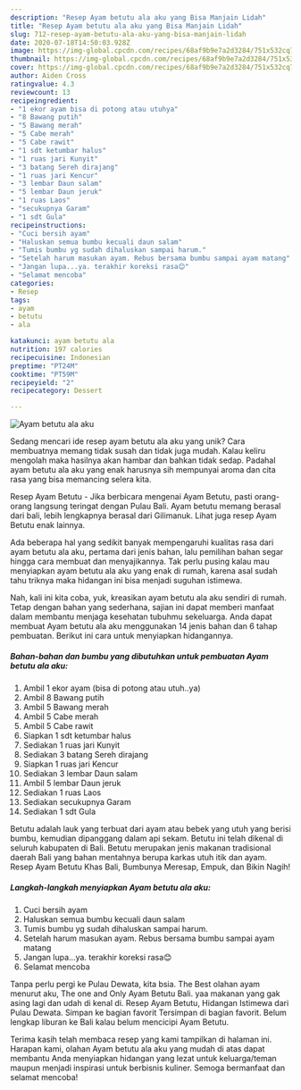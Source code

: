 ```yaml
---
description: "Resep Ayam betutu ala aku yang Bisa Manjain Lidah"
title: "Resep Ayam betutu ala aku yang Bisa Manjain Lidah"
slug: 712-resep-ayam-betutu-ala-aku-yang-bisa-manjain-lidah
date: 2020-07-18T14:50:03.928Z
image: https://img-global.cpcdn.com/recipes/68af9b9e7a2d3284/751x532cq70/ayam-betutu-ala-aku-foto-resep-utama.jpg
thumbnail: https://img-global.cpcdn.com/recipes/68af9b9e7a2d3284/751x532cq70/ayam-betutu-ala-aku-foto-resep-utama.jpg
cover: https://img-global.cpcdn.com/recipes/68af9b9e7a2d3284/751x532cq70/ayam-betutu-ala-aku-foto-resep-utama.jpg
author: Aiden Cross
ratingvalue: 4.3
reviewcount: 13
recipeingredient:
- "1 ekor ayam bisa di potong atau utuhya"
- "8 Bawang putih"
- "5 Bawang merah"
- "5 Cabe merah"
- "5 Cabe rawit"
- "1 sdt ketumbar halus"
- "1 ruas jari Kunyit"
- "3 batang Sereh dirajang"
- "1 ruas jari Kencur"
- "3 lembar Daun salam"
- "5 lembar Daun jeruk"
- "1 ruas Laos"
- "secukupnya Garam"
- "1 sdt Gula"
recipeinstructions:
- "Cuci bersih ayam"
- "Haluskan semua bumbu kecuali daun salam"
- "Tumis bumbu yg sudah dihaluskan sampai harum."
- "Setelah harum masukan ayam. Rebus bersama bumbu sampai ayam matang"
- "Jangan lupa...ya. terakhir koreksi rasa😊"
- "Selamat mencoba"
categories:
- Resep
tags:
- ayam
- betutu
- ala

katakunci: ayam betutu ala 
nutrition: 197 calories
recipecuisine: Indonesian
preptime: "PT24M"
cooktime: "PT59M"
recipeyield: "2"
recipecategory: Dessert

---
```



![Ayam betutu ala aku](https://img-global.cpcdn.com/recipes/68af9b9e7a2d3284/751x532cq70/ayam-betutu-ala-aku-foto-resep-utama.jpg)

Sedang mencari ide resep ayam betutu ala aku yang unik? Cara membuatnya memang tidak susah dan tidak juga mudah. Kalau keliru mengolah maka hasilnya akan hambar dan bahkan tidak sedap. Padahal ayam betutu ala aku yang enak harusnya sih mempunyai aroma dan cita rasa yang bisa memancing selera kita.

Resep Ayam Betutu - Jika berbicara mengenai Ayam Betutu, pasti orang-orang langsung teringat dengan Pulau Bali. Ayam betutu memang berasal dari bali, lebih lengkapnya berasal dari Gilimanuk. Lihat juga resep Ayam Betutu enak lainnya.

Ada beberapa hal yang sedikit banyak mempengaruhi kualitas rasa dari ayam betutu ala aku, pertama dari jenis bahan, lalu pemilihan bahan segar hingga cara membuat dan menyajikannya. Tak perlu pusing kalau mau menyiapkan ayam betutu ala aku yang enak di rumah, karena asal sudah tahu triknya maka hidangan ini bisa menjadi suguhan istimewa.


Nah, kali ini kita coba, yuk, kreasikan ayam betutu ala aku sendiri di rumah. Tetap dengan bahan yang sederhana, sajian ini dapat memberi manfaat dalam membantu menjaga kesehatan tubuhmu sekeluarga. Anda dapat membuat Ayam betutu ala aku menggunakan 14 jenis bahan dan 6 tahap pembuatan. Berikut ini cara untuk menyiapkan hidangannya.

<!--inarticleads1-->

##### Bahan-bahan dan bumbu yang dibutuhkan untuk pembuatan Ayam betutu ala aku:

1. Ambil 1 ekor ayam (bisa di potong atau utuh..ya)
1. Ambil 8 Bawang putih
1. Ambil 5 Bawang merah
1. Ambil 5 Cabe merah
1. Ambil 5 Cabe rawit
1. Siapkan 1 sdt ketumbar halus
1. Sediakan 1 ruas jari Kunyit
1. Sediakan 3 batang Sereh dirajang
1. Siapkan 1 ruas jari Kencur
1. Sediakan 3 lembar Daun salam
1. Ambil 5 lembar Daun jeruk
1. Sediakan 1 ruas Laos
1. Sediakan secukupnya Garam
1. Sediakan 1 sdt Gula


Betutu adalah lauk yang terbuat dari ayam atau bebek yang utuh yang berisi bumbu, kemudian dipanggang dalam api sekam. Betutu ini telah dikenal di seluruh kabupaten di Bali. Betutu merupakan jenis makanan tradisional daerah Bali yang bahan mentahnya berupa karkas utuh itik dan ayam. Resep Ayam Betutu Khas Bali, Bumbunya Meresap, Empuk, dan Bikin Nagih! 

<!--inarticleads2-->

##### Langkah-langkah menyiapkan Ayam betutu ala aku:

1. Cuci bersih ayam
1. Haluskan semua bumbu kecuali daun salam
1. Tumis bumbu yg sudah dihaluskan sampai harum.
1. Setelah harum masukan ayam. Rebus bersama bumbu sampai ayam matang
1. Jangan lupa...ya. terakhir koreksi rasa😊
1. Selamat mencoba


Tanpa perlu pergi ke Pulau Dewata, kita bsia. The Best olahan ayam menurut aku, The one and Only Ayam Betutu Bali. yaa makanan yang gak asing lagi dan udah di kenal di. Resep Ayam Betutu, Hidangan Istimewa dari Pulau Dewata. Simpan ke bagian favorit Tersimpan di bagian favorit. Belum lengkap liburan ke Bali kalau belum mencicipi Ayam Betutu. 

Terima kasih telah membaca resep yang kami tampilkan di halaman ini. Harapan kami, olahan Ayam betutu ala aku yang mudah di atas dapat membantu Anda menyiapkan hidangan yang lezat untuk keluarga/teman maupun menjadi inspirasi untuk berbisnis kuliner. Semoga bermanfaat dan selamat mencoba!
